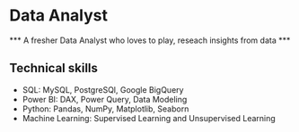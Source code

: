 # Data Analyst
 *** A fresher Data Analyst who loves to play, reseach insights from data ***
## Technical skills
  - SQL: MySQL, PostgreSQl, Google BigQuery
  - Power BI: DAX, Power Query, Data Modeling
  - Python: Pandas, NumPy, Matplotlib, Seaborn
  - Machine Learning: Supervised Learning and Unsupervised Learning
